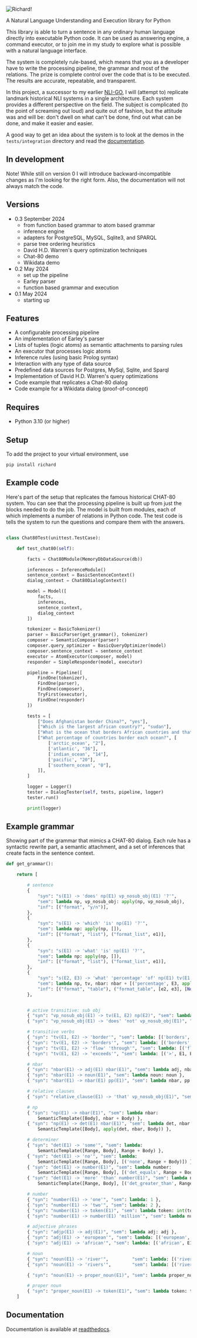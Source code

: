 ![Richard!](richard.jpg)

A Natural Language Understanding and Execution library for Python

This library is able to turn a sentence in any ordinary human language directly into executable Python code. It can be used as answering engine, a command executor, or to join me in my study to explore what is possible with a natural language interface.

The system is completely rule-based, which means that you as a developer have to write the processing pipeline, the grammar and most of the relations. The prize is complete control over the code that is to be executed. The results are accurate, repeatable, and transparent.

In this project, a successor to my earlier [NLI-GO](https://github.com/garfix/nli-go), I will (attempt to) replicate landmark historical NLI systems in a single architecture. Each system provides a different perspective on the field. The subject is complicated (to the point of screaming out loud) and quite out of fashion, but the attitude was and will be: don't dwell on what can't be done, find out what can be done, and make it easier and easier.

A good way to get an idea about the system is to look at the demos in the `tests/integration` directory and read the [documentation](https://richard.readthedocs.io/).

## In development

Note! While still on version 0 I will introduce backward-incompatible changes as I'm looking for the right form. Also, the documentation will not always match the code.

## Versions

* 0.3 September 2024
    * from function based grammar to atom based grammar
    * inference engine
    * adapters for PostgreSQL, MySQL, Sqlite3, and SPARQL
    * parse tree ordering heuristics
    * David H.D. Warren's query optimization techniques
    * Chat-80 demo
    * Wikidata demo
* 0.2 May 2024
    * set up the pipeline
    * Earley parser
    * function based grammar and execution
* 0.1 May 2024
    * starting up

## Features

* A configurable processing pipeline
* An implementation of Earley's parser
* Lists of tuples (logic atoms) as semantic attachments to parsing rules
* An executor that processes logic atoms
* Inference rules (using basic Prolog syntax)
* Interaction with any type of data source
* Predefined data sources for Postgres, MySql, Sqlite, and Sparql
* Implementation of David H.D. Warren's query optimizations
* Code example that replicates a Chat-80 dialog
* Code example for a Wikidata dialog (proof-of-concept)

## Requires

* Python 3.10 (or higher)

## Setup

To add the project to your virtual environment, use

    pip install richard

## Example code

Here's part of the setup that replicates the famous historical CHAT-80 system. You can see that the processing pipeline is built up from just the blocks needed to do the job. The model is built from modules, each of which implements a number of relations in Python code. The test code is tells the system to run the questions and compare them with the answers.

~~~python

class Chat80Test(unittest.TestCase):

    def test_chat80(self):

        facts = Chat80Module(MemoryDbDataSource(db))

        inferences = InferenceModule()
        sentence_context = BasicSentenceContext()
        dialog_context = Chat80DialogContext()

        model = Model([
            facts,
            inferences,
            sentence_context,
            dialog_context
        ])

        tokenizer = BasicTokenizer()
        parser = BasicParser(get_grammar(), tokenizer)
        composer = SemanticComposer(parser)
        composer.query_optimizer = BasicQueryOptimizer(model)
        composer.sentence_context = sentence_context
        executor = AtomExecutor(composer, model)
        responder = SimpleResponder(model, executor)

        pipeline = Pipeline([
            FindOne(tokenizer),
            FindOne(parser),
            FindOne(composer),
            TryFirst(executor),
            FindOne(responder)
        ])

        tests = [
            ["Does Afghanistan border China?", "yes"],
            ["Which is the largest african country?", "sudan"],
            ["What is the ocean that borders African countries and that borders Asian countries?", "indian_ocean"],
            ["What percentage of countries border each ocean?", [
                ['arctic_ocean', "2"],
                ['atlantic', "36"],
                ['indian_ocean', "14"],
                ['pacific', "20"],
                ['southern_ocean', "0"],
            ]],
        ]

        logger = Logger()
        tester = DialogTester(self, tests, pipeline, logger)
        tester.run()

        print(logger)
~~~

## Example grammar

Showing part of the grammar that mimics a CHAT-80 dialog. Each rule has a syntactic rewrite part, a semantic attachment, and a set of inferences that create facts in the sentence context.

~~~python
def get_grammar():

    return [

        # sentence
        {
            "syn": "s(E1) -> 'does' np(E1) vp_nosub_obj(E1) '?'",
            "sem": lambda np, vp_nosub_obj: apply(np, vp_nosub_obj),
            "inf": [("format", "y/n")],
        },
        {
            "syn": "s(E1) -> 'which' 'is' np(E1) '?'",
            "sem": lambda np: apply(np, []),
            "inf": [("format", "list"), ("format_list", e1)],
        },
        {
            "syn": "s(E1) -> 'what' 'is' np(E1) '?'",
            "sem": lambda np: apply(np, []),
            "inf": [("format", "list"), ("format_list", e1)],
        },
        {
            "syn": "s(E2, E3) -> 'what' 'percentage' 'of' np(E1) tv(E1, E2) 'each' nbar(E2) '?'",
            "sem": lambda np, tv, nbar: nbar + [('percentage', E3, apply(np, tv), apply(np, []))],
            "inf": [("format", "table"), ("format_table", [e2, e3], [None, None])],
        },


        # active transitive: sub obj
        { "syn": "vp_nosub_obj(E1) -> tv(E1, E2) np(E2)", "sem": lambda tv, np: apply(np, tv) },
        { "syn": "vp_nosub_obj(E1) -> 'does' 'not' vp_nosub_obj(E1)", "sem": lambda vp_nosub_obj: [('not', vp_nosub_obj)] },

        # transitive verbs
        { "syn": "tv(E1, E2) -> 'border'", "sem": lambda: [('borders', E1, E2)] },
        { "syn": "tv(E1, E2) -> 'borders'", "sem": lambda: [('borders', E1, E2)] },
        { "syn": "tv(E1, E2) -> 'flow' 'through'", "sem": lambda: [('flows_through', E1, E2)] },
        { "syn": "tv(E1, E2) -> 'exceeds'", "sem": lambda: [('>', E1, E2)] },

        # nbar
        { "syn": "nbar(E1) -> adj(E1) nbar(E1)", "sem": lambda adj, nbar: adj + nbar },
        { "syn": "nbar(E1) -> noun(E1)", "sem": lambda noun: noun },
        { "syn": "nbar(E1) -> nbar(E1) pp(E1)", "sem": lambda nbar, pp: nbar + pp },

        # relative clauses
        { "syn": "relative_clause(E1) -> 'that' vp_nosub_obj(E1)", "sem": lambda vp_nosub_obj: vp_nosub_obj },

        # np
        { "syn": "np(E1) -> nbar(E1)", "sem": lambda nbar:
            SemanticTemplate([Body], nbar + Body) },
        { "syn": "np(E1) -> det(E1) nbar(E1)", "sem": lambda det, nbar:
            SemanticTemplate([Body], apply(det, nbar, Body)) },

        # determiner
        { "syn": "det(E1) -> 'some'", "sem": lambda:
            SemanticTemplate([Range, Body], Range + Body) },
        { "syn": "det(E1) -> 'no'", "sem": lambda:
            SemanticTemplate([Range, Body], [('none', Range + Body)]) },
        { "syn": "det(E1) -> number(E1)", "sem": lambda number:
            SemanticTemplate([Range, Body], [('det_equals', Range + Body, number)]) },
        { "syn": "det(E1) -> 'more' 'than' number(E1)", "sem": lambda number:
            SemanticTemplate([Range, Body], [('det_greater_than', Range + Body, number)]) },

        # number
        { "syn": "number(E1) -> 'one'", "sem": lambda: 1 },
        { "syn": "number(E1) -> 'two'", "sem": lambda: 2 },
        { "syn": "number(E1) -> token(E1)", "sem": lambda token: int(token), "if": lambda token: re.match('^\d+$', token) },
        { "syn": "number(E1) -> number(E1) 'million'", "sem": lambda number: number * 1000000 },

        # adjective phrases
        { "syn": "adjp(E1) -> adj(E1)", "sem": lambda adj: adj },
        { "syn": "adj(E1) -> 'european'", "sem": lambda: [('european', E1)] },
        { "syn": "adj(E1) -> 'african'", "sem": lambda: [('african', E1)] },

        # noun
        { "syn": "noun(E1) -> 'river'",         "sem": lambda: [('river', E1)],         "inf": [('isa', e1, 'river')] },
        { "syn": "noun(E1) -> 'rivers'",        "sem": lambda: [('river', E1)],         "inf": [('isa', e1, 'river')] },

        { "syn": "noun(E1) -> proper_noun(E1)", "sem": lambda proper_noun: [('resolve_name', proper_noun, E1)] },

        # proper noun
        { "syn": "proper_noun(E1) -> token(E1)", "sem": lambda token: token },
    ]
~~~

## Documentation

Documentation is available at [readthedocs](https://richard.readthedocs.io/).

